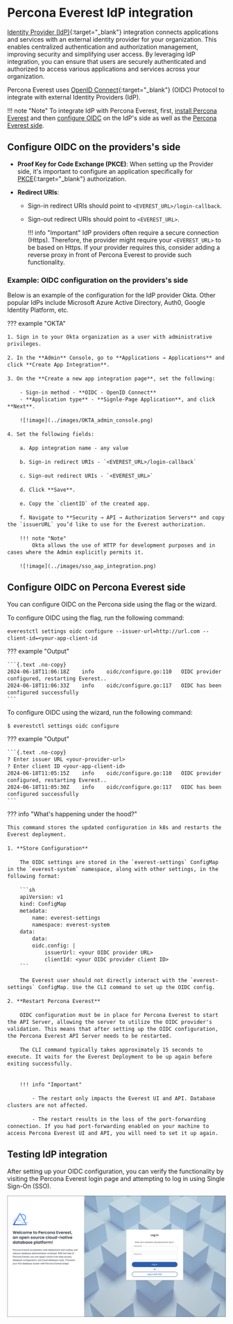# Percona Everest IdP integration

[Identity Provider (IdP)](https://www.okta.com/identity-101/why-your-company-needs-an-identity-provider/){:target="_blank"} integration connects applications and services with an external identity provider for your organization. This enables centralized authentication and authorization management, improving security and simplifying user access. By leveraging IdP integration, you can ensure that users are securely authenticated and authorized to access various applications and services across your organization.

Percona Everest uses [OpenID Connect](https://auth0.com/docs/authenticate/protocols/openid-connect-protocol){:target="_blank"} (OIDC) Protocol to integrate with external Identity Providers (IdP).


!!! note "Note"
    To integrate IdP with Percona Everest, first, [install Percona Everest](../install/installEverest.md) and then [configure OIDC](#configure-oidc-on-the-providerss-side) on the IdP's side as well as the [Percona Everest side](#configure-oidc-on-percona-everest-side).

## Configure OIDC on the providers's side

- **Proof Key for Code Exchange (PKCE)**: When setting up the Provider side, it's important to configure an application specifically for [PKCE](https://auth0.com/docs/get-started/authentication-and-authorization-flow#authorization-code-flow-with-proof-key-for-code-exchange-pkce-){:target="_blank"} authorization.

- **Redirect URIs**: 

    * Sign-in redirect URIs should point to `<EVEREST_URL>/login-callback`.
    * Sign-out redirect URIs should point to `<EVEREST_URL>`.
 
        !!! info "Important" 
            IdP providers often require a secure connection (Https). Therefore, the         provider might require your `<EVEREST_URL>` to be based on Https. If your provider   requires this, consider adding a reverse proxy in front of Percona Everest to provide such functionality.

### Example: OIDC configuration on the providers's side

Below is an example of the configuration for the IdP provider Okta. Other popular IdPs include Microsoft Azure Active Directory, Auth0, Google Identity Platform, etc.


??? example "OKTA"

    1. Sign in to your Okta organization as a user with administrative privileges.
        
    2. In the **Admin** Console, go to **Applications → Applications** and click **Create App Integration**.

    3. On the **Create a new app integration page**, set the following:
        
        - Sign-in method - **OIDC - OpenID Connect**
        - **Application type** - **Signle-Page Application**, and click **Next**.

        ![!image](../images/OKTA_admin_console.png)

    4. Set the following fields:

        a. App integration name - any value

        b. Sign-in redirect URIs - `<EVEREST_URL>/login-callback`

        c. Sign-out redirect URIs - `<EVEREST_URL>`

        d. Click **Save**.

        e. Copy the `clientID` of the created app.

        f. Navigate to **Security → API → Authorization Servers** and copy the `issuerURL` you’d like to use for the Everest authorization. 

        !!! note "Note"
            Okta allows the use of HTTP for development purposes and in cases where the Admin explicitly permits it.

        ![!image](../images/sso_aap_integration.png)



## Configure OIDC on Percona Everest side

You can configure OIDC on the Percona side using the flag or the wizard.

To configure OIDC using the flag, run the following command:

    everestctl settings oidc configure --issuer-url=http://url.com --client-id=<your-app-client-id

??? example "Output"

    ```{.text .no-copy}
    2024-06-18T11:06:18Z    info    oidc/configure.go:110   OIDC provider configured, restarting Everest..
    2024-06-18T11:06:33Z    info    oidc/configure.go:117   OIDC has been configured successfully
    ```

To configure OIDC using the wizard, run the following command:

    $ everestctl settings oidc configure


??? example "Output"

    ```{.text .no-copy}
    ? Enter issuer URL <your-provider-url>
    ? Enter client ID <your-app-client-id>
    2024-06-18T11:05:15Z    info    oidc/configure.go:110   OIDC provider   configured, restarting Everest..    
    2024-06-18T11:05:30Z    info    oidc/configure.go:117   OIDC has been configured successfully
    ```

??? info "What's happening under the hood?"

    This command stores the updated configuration in k8s and restarts the Everest deployment.

    1. **Store Configuration**

        The OIDC settings are stored in the `everest-settings` ConfigMap in the `everest-system` namespace, along with other settings, in the following format:

        ```sh
        apiVersion: v1
        kind: ConfigMap
        metadata:
            name: everest-settings
            namespace: everest-system
        data:
            data:
            oidc.config: |
                issuerUrl: <your OIDC provider URL>
                clientId: <your OIDC provider client ID>
        ```
    
        The Everest user should not directly interact with the `everest-settings` ConfigMap. Use the CLI command to set up the OIDC config.

    2. **Restart Percona Everest**

        OIDC configuration must be in place for Percona Everest to start the API Server, allowing the server to utilize the OIDC provider's validation. This means that after setting up the OIDC configuration, the Percona Everest API Server needs to be restarted.

        The CLI command typically takes approximately 15 seconds to execute. It waits for the Everest Deployment to be up again before exiting successfully.

    
        !!! info "Important"

            - The restart only impacts the Everest UI and API. Database clusters are not affected.

            - The restart results in the loss of the port-forwarding connection. If you had port-forwarding enabled on your machine to access Percona Everest UI and API, you will need to set it up again.


## Testing IdP integration

After setting up your OIDC configuration, you can verify the functionality by visiting the Percona Everest login page and attempting to log in using Single Sign-On (SSO).


![!image](../images/sso_login.png)



















